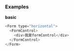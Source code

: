 ### Examples

**basic**

```js
<Form type="horizontal">
  <FormControl>
    <div>我是formControl</div>
  </FormControl>
</Form>
```
